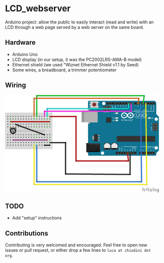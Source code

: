 # LCD_webserver
Arduino project: allow the public to easily interact (read and write) with an LCD through a web page served by a web server on the same board.

## Hardware
- Arduino Uno
- LCD display (in our setup, it was the PC2002LRS-AWA-B model)
- Ethernet shield (we used "Wiznet Ethernet Shield v1.1 by Seed)
- Some wires, a breadboard, a trimmer potentiometer

## Wiring
![Schema](wiring.png)

## TODO
- Add "setup" instructions

## Contributions
Contributing is very welcomed and encouraged. Feel free to open new issues or pull request, or either drop a few lines to `luca at chiodini dot org`.

